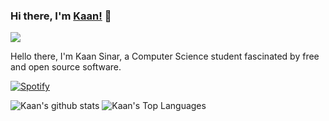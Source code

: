 ### Hi there, I'm [Kaan!](https://kurenet.com) 👋 

![](https://komarev.com/ghpvc/?username=ksinar&color=blue)

Hello there, I'm Kaan Sinar, a Computer Science student fascinated by free and open source software.

[![Spotify](https://ksinar.vercel.app/api/spotify)](https://open.spotify.com/user/sr5pakgv4km099mktvql5qc0q)


![Kaan's github stats](https://github-readme-stats.vercel.app/api?username=ksinar&show_icons=true)
![Kaan's Top Languages](https://github-readme-stats.vercel.app/api/top-langs/?username=ksinar&layout=compact)

